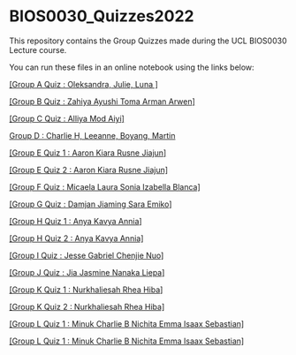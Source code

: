 
# BIOS0030_Quizzes2022

This repository contains the Group Quizzes made during the UCL BIOS0030 Lecture course.

You can run these files in an online notebook using the links below:

<a target='_blank' href='https://mybinder.org/v2/gh/philipwlewis/BIOS0030_Quizzes2022/HEAD?labpath=Group%20A%20Quiz.ipynb' >[Group A Quiz : Oleksandra, Julie, Luna ] </a>

<a target='_blank' href='https://mybinder.org/v2/gh/philipwlewis/BIOS0030_Quizzes2022/HEAD?labpath=Group%20B%20Quiz.ipynb' >[Group B Quiz : Zahiya Ayushi Toma Arman Arwen]</a>

<a target='_blank' href='https://mybinder.org/v2/gh/philipwlewis/BIOS0030_Quizzes2022/HEAD?labpath=Group%20C%20Quiz.ipynb' >[Group C Quiz : Alliya Mod Aiyi]</a>

<a target='_blank' href='https://mybinder.org/v2/gh/philipwlewis/BIOS0030_Quizzes2022/HEAD?labpath=Group%20D%20Quiz.ipynb' >Group D : Charlie H, Leeanne, Boyang, Martin </a>

<a target='_blank' href='https://mybinder.org/v2/gh/philipwlewis/BIOS0030_Quizzes2022/HEAD?labpath=Group%20E%20Quiz%201.ipynb' >[Group E Quiz 1 : Aaron Kiara Rusne Jiajun]</a>

<a target='_blank' href='https://mybinder.org/v2/gh/philipwlewis/BIOS0030_Quizzes2022/HEAD?labpath=Group%20E%20Quiz%202.ipynb' >[Group E Quiz 2 : Aaron Kiara Rusne Jiajun]</a>

<a target='_blank' href='https://mybinder.org/v2/gh/philipwlewis/BIOS0030_Quizzes2022/HEAD?labpath=Group%20F%20Quiz.ipynb' >[Group F Quiz : Micaela Laura Sonia Izabella Blanca]</a>

<a target='_blank' href='https://mybinder.org/v2/gh/philipwlewis/BIOS0030_Quizzes2022/HEAD?labpath=Group%20G%20Quiz.ipynb' >[Group G Quiz : Damjan Jiaming Sara Emiko]</a>

<a target='_blank' href='https://mybinder.org/v2/gh/philipwlewis/BIOS0030_Quizzes2022/HEAD?labpath=Group%20H%20Quiz%201.ipynb' >[Group H Quiz 1 : Anya Kavya Annia]</a>

<a target='_blank' href='https://mybinder.org/v2/gh/philipwlewis/BIOS0030_Quizzes2022/HEAD?labpath=Group%20H%20Quiz%202.ipynb' >[Group H Quiz 2 : Anya Kavya Annia]</a>

<a target='_blank' href='https://mybinder.org/v2/gh/philipwlewis/BIOS0030_Quizzes2022/HEAD?labpath=Group%20I%20Quiz.ipynb' >[Group I Quiz : Jesse Gabriel Chenjie Nuo]</a>

<a target='_blank' href='https://mybinder.org/v2/gh/philipwlewis/BIOS0030_Quizzes2022/HEAD?labpath=Group%20J%20Quiz.ipynb' >[Group J Quiz : Jia Jasmine Nanaka Liepa]</a>

<a target='_blank' href='https://mybinder.org/v2/gh/philipwlewis/BIOS0030_Quizzes2022/HEAD?labpath=Group%20K%20Quiz%201.ipynb' >[Group K Quiz 1 : Nurkhaliesah Rhea Hiba]</a>

<a target='_blank' href='https://mybinder.org/v2/gh/philipwlewis/BIOS0030_Quizzes2022/HEAD?labpath=Group%20K%20Quiz%202.ipynb' >[Group K Quiz 2 : Nurkhaliesah Rhea Hiba]</a>

<a target='_blank' href='https://mybinder.org/v2/gh/philipwlewis/BIOS0030_Quizzes2022/HEAD?labpath=Group%20L%20Quiz%201.ipynb' >[Group L Quiz 1 : Minuk Charlie B Nichita Emma Isaax Sebastian]</a>

<a target='_blank' href='https://mybinder.org/v2/gh/philipwlewis/BIOS0030_Quizzes2022/HEAD?labpath=Group%20L%20Quiz%202.ipynb' >[Group L Quiz 1 : Minuk Charlie B Nichita Emma Isaax Sebastian]</a>
